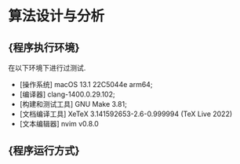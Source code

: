 # 算法设计与分析 

## {程序执行环境}
在以下环境下进行过测试.

- [操作系统] macOS 13.1 22C5044e arm64;
- [编译器] clang-1400.0.29.102;
- [构建和测试工具] GNU Make 3.81;
- [文档编译工具] XeTeX 3.141592653-2.6-0.999994 (TeX Live 2022)
- [文本编辑器] nvim v0.8.0

## {程序运行方式}
